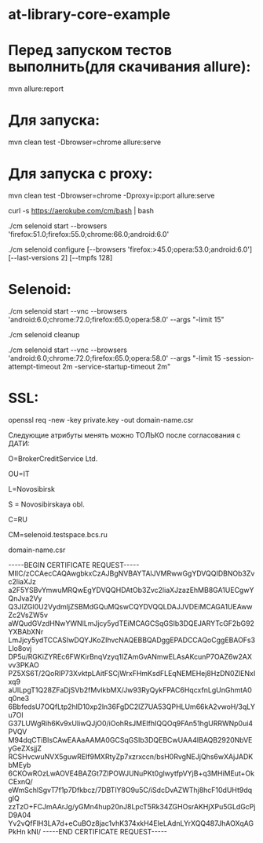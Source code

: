 # at-library-core-example

# Перед запуском тестов выполнить(для скачивания allure):
mvn allure:report

# Для запуска:
mvn clean test -Dbrowser=chrome allure:serve

# Для запуска с proxy:
mvn clean test -Dbrowser=chrome -Dproxy=ip:port allure:serve


curl -s https://aerokube.com/cm/bash | bash



./cm selenoid start --browsers 'firefox:51.0;firefox:55.0;chrome:66.0;android:6.0'


./cm selenoid configure [--browsers 'firefox:>45.0;opera:53.0;android:6.0'] [--last-versions 2] [--tmpfs 128]



# Selenoid:

./cm selenoid start --vnc --browsers 'android:6.0;chrome:72.0;firefox:65.0;opera:58.0' --args  "-limit 15"

./cm selenoid cleanup

./cm selenoid start --vnc --browsers 'android:6.0;chrome:72.0;firefox:65.0;opera:58.0' --args  "-limit 15 -session-attempt-timeout 2m -service-startup-timeout 2m"


# SSL:

openssl req -new -key private.key -out domain-name.csr

Следующие атрибуты менять можно ТОЛЬКО после согласования с ДАТИ:

O=BrokerCreditService Ltd.

OU=IT

L=Novosibirsk

S = Novosibirskaya obl.

C=RU

CM=selenoid.testspace.bcs.ru




 domain-name.csr
 
 -----BEGIN CERTIFICATE REQUEST-----
MIIC/zCCAecCAQAwgbkxCzAJBgNVBAYTAlJVMRwwGgYDVQQIDBNOb3Zvc2liaXJz
a2F5YSBvYmwuMRQwEgYDVQQHDAtOb3Zvc2liaXJzazEhMB8GA1UECgwYQnJva2Vy
Q3JlZGl0U2VydmljZSBMdGQuMQswCQYDVQQLDAJJVDEiMCAGA1UEAwwZc2VsZW5v
aWQudGVzdHNwYWNlLmJjcy5ydTEiMCAGCSqGSIb3DQEJARYTcGF2bG92YXBAbXNr
LmJjcy5ydTCCASIwDQYJKoZIhvcNAQEBBQADggEPADCCAQoCggEBAOFs3Llo8ovj
DP5u/RGKiZYREc6FWKirBnqVzyq1IZAmGvANmwELAsAKcunP7OAZ6w2AXvv3PKAO
PZ5XS6T/2QoRIP73XvktpLAitFSCjWrxFHmKsdFLEqNEMEHej8HzDN0ZlENxIxq9
aUlLpgT1Q28ZFaDjSVb2fMvIkbMX/Jw93RyQykFPAC6HqcxfnLgUnGhmtA0q0ne3
6BbfedsU7OQfLtp2hID10xp2ln36FgDC2lZ7UA53QPHLUm66kA2vwoH/3qLYu7Ol
G37LUWgRih6Kv9xUIiwQJjO0/iOohRsJMEIfhIQQOq9FAn51hgURRWNp0ui4PVQV
M94dqCTiBIsCAwEAAaAAMA0GCSqGSIb3DQEBCwUAA4IBAQB2920NbVEyGeZXsjjZ
RCSHvcwuNVX5guwREIf9MXRtyZp7xzrxccn/bsH0RvgNEJjQhs6wXAjJADKbMEyb
6CKOwROzLwAOVE4BAZGt7ZIPOWJUNuPKt0glwytfpVYjB+q3MHiMEut+OkCExnQ/
eWmSchlSgvT7f1p7Dfkbcz/7DBTlY8O9u5C/iSdcDvAZWThj8hcF10dUHt9dqglQ
zzTzO+FCJmAArJg/yGMn4hup20nJ8LpcT5Rk34ZGHOsrAKHjXPu5GLdGcPjD9A04
Yv2vQfFlH3LA7d+eCuBOz8jac1vhK374xkH4EIeLAdnLYrXQQ487JhAOXqAGPkHn
kNI/
-----END CERTIFICATE REQUEST-----